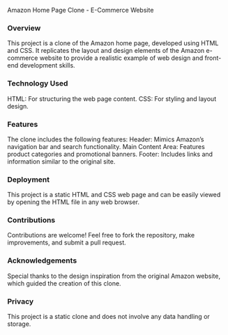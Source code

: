 Amazon Home Page Clone - E-Commerce Website

### Overview
This project is a clone of the Amazon home page, developed using HTML and CSS. It replicates the layout and design elements of the Amazon e-commerce website to provide a realistic example of web design and front-end development skills.

### Technology Used
HTML: For structuring the web page content.
CSS: For styling and layout design.

### Features
The clone includes the following features:
Header: Mimics Amazon’s navigation bar and search functionality.
Main Content Area: Features product categories and promotional banners.
Footer: Includes links and information similar to the original site.

### Deployment
This project is a static HTML and CSS web page and can be easily viewed by opening the HTML file in any web browser.

### Contributions
Contributions are welcome! Feel free to fork the repository, make improvements, and submit a pull request.

### Acknowledgements
Special thanks to the design inspiration from the original Amazon website, which guided the creation of this clone.

### Privacy
This project is a static clone and does not involve any data handling or storage.

